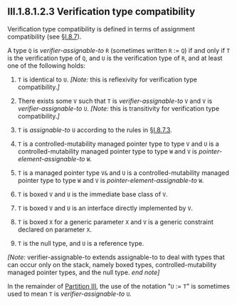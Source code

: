 ## III.1.8.1.2.3 Verification type compatibility

Verification type compatibility is defined in terms of assignment compatibility (see §[I.8.7](i.8.7-assignment-compatibility.md)).

A type `Q` is *verifier-assignable-to* `R` (sometimes written `R` := `Q`) if and only if `T` is the verification type of `Q`, and `U` is the verification type of `R`, and at least one of the following holds:

 1. `T` is identical to `U`. _[Note:_ this is reflexivity for verification type compatibility._]_

 2. There exists some `V` such that `T` is *verifier-assignable-to* `V` and `V` is *verifier-assignable-to* `U`. _[Note:_ this is transitivity for verification type compatibility._]_

 3. `T` is *assignable-to* `U` according to the rules in §[I.8.7.3](i.8.7.3-general-assignment-compatibility.md).

 4. `T` is a controlled-mutability managed pointer type to type `V` and `U` is a controlled-mutability managed pointer type to type `W` and `V` is *pointer-element-assignable-to* `W`.

 5. `T` is a managed pointer type `V&` and `U` is a controlled-mutability managed pointer type to type `W` and `V` is *pointer-element-assignable-to* `W`.

 6. `T` is boxed `V` and `U` is the immediate base class of `V`.

 7. `T` is boxed `V` and `U` is an interface directly implemented by `V`.

 8. `T` is boxed `X` for a generic parameter `X` and `V` is a generic constraint declared on parameter `X`.

 9. `T` is the null type, and `U` is a reference type.

_[Note:_ verifier-assignable-to extends assignable-to to deal with types that can occur only on the stack, namely boxed types, controlled-mutability managed pointer types, and the null type. _end note]_

In the remainder of [Partition III](#todo-missing-hyperlink), the use of the notation "`U` := `T`" is sometimes used to mean `T` is *verifier-assignable-to* `U`.